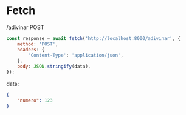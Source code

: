 # Fetch
/adivinar
POST
```javascript
const response = await fetch('http://localhost:8000/adivinar', {
	method: 'POST',
	headers: {
		'Content-Type': 'application/json',
	},
	body: JSON.stringify(data),
});
```
data:
```JSON
{
	"numero": 123
}
```